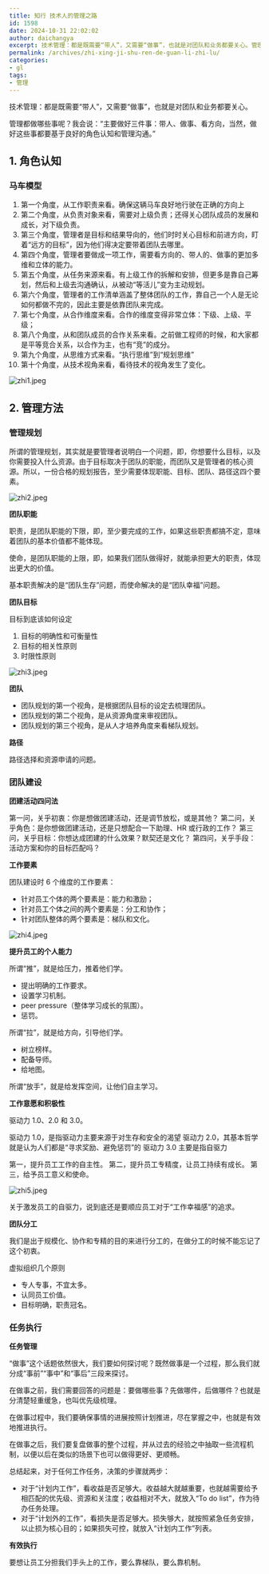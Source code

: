```yaml
---
title: 知行 技术人的管理之路
id: 1598
date: 2024-10-31 22:02:02
author: daichangya
excerpt: 技术管理：都是既需要“带人”，又需要“做事”，也就是对团队和业务都要关心。管理都做哪些事呢？我会说：“主要做好三件事：带人、做事、看方向，当然，做好这些事都要基于良好的角色认知和管理沟通。”1.角色认知马车模型第一个角度，从工作职责来看。确保这辆马车良好地行驶在正确的方向上第二个角度，从负责对象来看
permalink: /archives/zhi-xing-ji-shu-ren-de-guan-li-zhi-lu/
categories:
- gl
tags:
- 管理
---
```


技术管理：都是既需要“带人”，又需要“做事”，也就是对团队和业务都要关心。

管理都做哪些事呢？我会说：“主要做好三件事：带人、做事、看方向，当然，做好这些事都要基于良好的角色认知和管理沟通。”

## 1\. 角色认知[](#1-角色认知)

### 马车模型[](#马车模型)

1.  第一个角度，从工作职责来看。确保这辆马车良好地行驶在正确的方向上
2.  第二个角度，从负责对象来看，需要对上级负责；还得关心团队成员的发展和成长，对下级负责。
3.  第三个角度，管理者是目标和结果导向的，他们时时关心目标和前进方向，盯着“远方的目标”，因为他们得决定要带着团队去哪里。
4.  第四个角度，管理者要做成一项工作，需要看方向的、带人的、做事的更加多维和立体的能力。
5.  第五个角度，从任务来源来看。有上级工作的拆解和安排，但更多是靠自己筹划，然后和上级去沟通确认，从被动“等活儿”变为主动规划。
6.  第六个角度，管理者的工作清单涵盖了整体团队的工作，靠自己一个人是无论如何都做不完的，因此主要是依靠团队来完成。
7.  第七个角度，从合作维度来看。合作的维度变得非常立体：下级、上级、平级；
8.  第八个角度，从和团队成员的合作关系来看。之前做工程师的时候，和大家都是平等竞合关系，以合作为主，也有“竞”的成分。
9.  第九个角度，从思维方式来看。“执行思维”到“规划思维”
10.  第十个角度，从技术视角来看，看待技术的视角发生了变化。

![zhi1.jpeg](https://images.jsdiff.com/zhi1_1695124642385.jpeg)

## 2\. 管理方法[](#2-管理方法)

### 管理规划[](#管理规划)

所谓的管理规划，其实就是要管理者说明白一个问题，即，你想要什么目标，以及你需要投入什么资源。由于目标取决于团队的职能，而团队又是管理者的核心资源。所以，一份合格的规划报告，至少需要体现职能、目标、团队、路径这四个要素。

![zhi2.jpeg](https://images.jsdiff.com/zhi2_1695124655095.jpeg)

**团队职能**

职责，是团队职能的下限，即，至少要完成的工作，如果这些职责都搞不定，意味着团队的基本价值都不能体现。

使命，是团队职能的上限，即，如果我们团队做得好，就能承担更大的职责，体现出更大的价值。

基本职责解决的是“团队生存”问题，而使命解决的是“团队幸福”问题。

**团队目标**

目标到底该如何设定

1.  目标的明确性和可衡量性
2.  目标的相关性原则
3.  时限性原则

![zhi3.jpeg](https://images.jsdiff.com/zhi3_1695124668372.jpeg)

**团队**

*   团队规划的第一个视角，是根据团队目标的设定去梳理团队。
*   团队规划的第二个视角，是从资源角度来审视团队。
*   团队规划的第三个视角，是从人才培养角度来看梯队规划。

**路径**

路径选择和资源申请的问题。

### 团队建设[](#团队建设)

**团建活动四问法**

第一问，关乎初衷：你是想做团建活动，还是调节放松，或是其他？ 第二问，关乎角色：是你想做团建活动，还是只想配合一下助理、HR 或行政的工作？ 第三问，关乎目标：你想达成团建的什么效果？默契还是文化？ 第四问，关乎手段：活动方案和你的目标匹配吗？

**工作要素**

团队建设时 6 个维度的工作要素：

*   针对员工个体的两个要素是：能力和激励；
*   针对员工个体之间的两个要素是：分工和协作；
*   针对团队整体的两个要素是：梯队和文化。

![zhi4.jpeg](https://images.jsdiff.com/zhi4_1695124680490.jpeg)

**提升员工的个人能力**

所谓“推”，就是给压力，推着他们学。

*   提出明确的工作要求。
*   设置学习机制。
*   peer pressure（整体学习成长的氛围）。
*   惩罚。

所谓“拉”，就是给方向，引导他们学。

*   树立榜样。
*   配备导师。
*   给地图。

所谓“放手”，就是给发挥空间，让他们自主学习。

**工作意愿和积极性**

驱动力 1.0、2.0 和 3.0。

驱动力 1.0，是指驱动力主要来源于对生存和安全的渴望 驱动力 2.0，其基本哲学就是认为人们都是“寻求奖励、避免惩罚”的 驱动力 3.0 主要是指自驱力

第一，提升员工工作的自主性。 第二，提升员工专精度，让员工持续有成长。 第三，给予员工意义和使命。

![zhi5.jpeg](https://images.jsdiff.com/zhi5_1695124699544.jpeg)

关于激发员工的自驱力，说到底还是要顺应员工对于“工作幸福感”的追求。

**团队分工**

我们是出于规模化、协作和专精的目的来进行分工的，在做分工的时候不能忘记了这个初衷。

虚拟组织几个原则

*   专人专事，不宜太多。
*   认同员工价值。
*   目标明确，职责冠名。

### 任务执行[](#任务执行)

**任务管理**

“做事”这个话题依然很大，我们要如何探讨呢？既然做事是一个过程，那么我们就分成“事前”“事中”和“事后”三段来探讨。

在做事之前，我们需要回答的问题是：要做哪些事？先做哪件，后做哪件？也就是分清楚轻重缓急，也叫优先级梳理。

在做事过程中，我们要确保事情的进展按照计划推进，尽在掌握之中，也就是有效地推进执行。

在做事之后，我们要复盘做事的整个过程，并从过去的经验之中抽取一些流程机制，以便以后在类似的场景下也可以做得更好、更顺畅。

总结起来，对于任何工作任务，决策的步骤就两步：

*   对于“计划内工作”，看收益是否足够大。收益越大就越重要，也就越需要给予相匹配的优先级、资源和关注度；收益相对不大，就放入“To do list”，作为待办任务处理。
*   对于“计划外的工作”，看损失是否足够大。损失够大，就按照紧急任务安排，以止损为核心目的；如果损失可控，就放入“计划内工作”列表。

**有效执行**

要想让员工分担我们手头上的工作，要么靠梯队，要么靠机制。